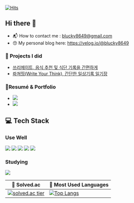 
[![Hits](https://hits.seeyoufarm.com/api/count/incr/badge.svg?url=https%3A%2F%2Fgithub.com%2Fblucky8649&count_bg=%23FF6565&title_bg=%23555555&icon=&icon_color=%23000000&title=hits&edge_flat=false)](https://hits.seeyoufarm.com)

## Hi there 👋   
* 📬 How to contact me : blucky8649@gmail.com
* 😙 My personal blog here: https://velog.io/@blucky8649

### 📝 Projects I did
* [쓰리메이트, 음식 추천 및 식단 기록을 간편하게](https://github.com/blucky8649/ThreeMate)
* [롸쳐띵(Write Your Think), 간단한 일상기록 일기장](https://github.com/blucky8649/Write_your_think)

### 📎Resumé & Portfolio
* [![](https://img.shields.io/badge/-📑Resumé-red)](https://programmers.co.kr/pr/blucky4511_4350)
* [![](https://img.shields.io/badge/-📑Portfolio-purple)](https://drive.google.com/file/d/1mSwgNA0tiaITBFHYqUYyPjXAzAoL2ZB1/view?usp=sharing)

## 💻 Tech Stack
### Use Well  

<img src="https://img.shields.io/badge/Android-3DDC84?style=flat-square&logo=Android&logoColor=white"> <img src="https://img.shields.io/badge/Kotlin-7f72ff?style=flat-square&logo=Kotlin&logoColor=white"> <img src="https://img.shields.io/badge/Java-007396?style=flat-square&logo=java&logoColor=white"> <img src="https://img.shields.io/badge/Firebase-ffca28?style=flat-square&logo=firebase&logoColor=white"> <img src="https://img.shields.io/badge/Sqlite-be3939?style=flat-square&logo=sqlite&logoColor=white">

### Studying  

 <img src="https://img.shields.io/badge/Jetpack Compose-4285F?style=flat-square&logo=jetpackcompose&logoColor=white">





|👦 Solved.ac|🥇 Most Used Languages|
|------|---|
|[![solved.ac tier](http://mazassumnida.wtf/api/generate_badge?boj=blucky8649)](https://solved.ac/blucky8649)|[![Top Langs](https://github-readme-stats.vercel.app/api/top-langs/?username=blucky8649)](https://github.com/blucky8649)|


<!--
**blucky8649/blucky8649** is a ✨ _special_ ✨ repository because its `README.md` (this file) appears on your GitHub profile.

Here are some ideas to get you started:

- 🔭 I’m currently working on ...
- 🌱 I’m currently learning ...
- 👯 I’m looking to collaborate on ...
- 🤔 I’m looking for help with ...
- 💬 Ask me about ...
- 📫 How to reach me: ...
- 😄 Pronouns: ...
- ⚡ Fun fact: ...

<p>
<img src="https://img.shields.io/badge/Android-3DDC84?style=flat-square&logo=Android&logoColor=white"/></a> &nbsp
<img src="https://img.shields.io/badge/Firebase-FFCA28?style=flat-square&logo=Firebase&logoColor=white"/></a> &nbsp
<img src="https://img.shields.io/badge/SQLite-003B57?style=flat-square&logo=SQLite&logoColor=white"/></a> &nbsp
<img src="https://img.shields.io/badge/Java-007396?style=flat-square&logo=Java&logoColor=white"/></a> &nbsp
<img src="https://img.shields.io/badge/Kotlin-7F52FF?style=flat-square&logo=Kotlin&logoColor=white"/></a> &nbsp
</p>
-->
